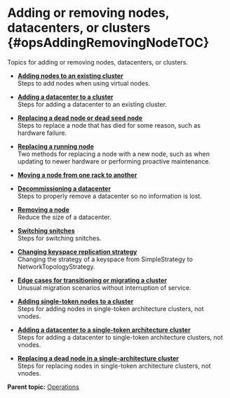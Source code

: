 # Adding or removing nodes, datacenters, or clusters {#opsAddingRemovingNodeTOC}

Topics for adding or removing nodes, datacenters, or clusters.

-   **[Adding nodes to an existing cluster](../../cassandra/operations/opsAddNodeToCluster.md)**  
Steps to add nodes when using virtual nodes.
-   **[Adding a datacenter to a cluster](../../cassandra/operations/opsAddDCToCluster.md)**  
Steps for adding a datacenter to an existing cluster.
-   **[Replacing a dead node or dead seed node](../../cassandra/operations/opsReplaceNode.md)**  
Steps to replace a node that has died for some reason, such as hardware failure.
-   **[Replacing a running node](../../cassandra/operations/opsReplaceLiveNode.md#)**  
Two methods for replacing a node with a new node, such as when updating to newer hardware or performing proactive maintenance.
-   **[Moving a node from one rack to another](../../cassandra/operations/opsMoveNodeRack.md)**  

-   **[Decommissioning a datacenter](../../cassandra/operations/opsDecomissionDC.md)**  
Steps to properly remove a datacenter so no information is lost.
-   **[Removing a node](../../cassandra/operations/opsRemoveNode.md)**  
Reduce the size of a datacenter.
-   **[Switching snitches](../../cassandra/operations/opsSwitchSnitch.md)**  
Steps for switching snitches.
-   **[Changing keyspace replication strategy](../../cassandra/operations/opsChangeKSStrategy.md)**  
Changing the strategy of a keyspace from SimpleStrategy to NetworkTopologyStrategy.
-   **[Edge cases for transitioning or migrating a cluster](../../cassandra/operations/opsMoveCluster.md)**  
Unusual migration scenarios without interruption of service.
-   **[Adding single-token nodes to a cluster](../../cassandra/operations/opsAddRplSingleTokenNodes.md)**  
Steps for adding nodes in single-token architecture clusters, not vnodes.
-   **[Adding a datacenter to a single-token architecture cluster](../../cassandra/operations/opsAddDCSingleTokenNodes.md)**  
Steps for adding a datacenter to single-token architecture clusters, not vnodes.
-   **[Replacing a dead node in a single-architecture cluster](../../cassandra/operations/opsReplaceSingleTokenNode.md)**  
Steps for replacing nodes in single-token architecture clusters, not vnodes.

**Parent topic:** [Operations](../../cassandra/operations/operationsTOC.md)

